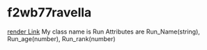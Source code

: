 # f2wb77ravella

[render Link](https://f2wb77ravella.onrender.com)
My class name is Run
Attributes are Run_Name(string), Run_age(number), Run_rank(number)